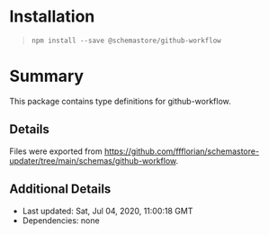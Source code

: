# Installation
> `npm install --save @schemastore/github-workflow`

# Summary
This package contains type definitions for github-workflow.

## Details
Files were exported from https://github.com/ffflorian/schemastore-updater/tree/main/schemas/github-workflow.

## Additional Details
* Last updated: Sat, Jul 04, 2020, 11:00:18 GMT
* Dependencies: none
